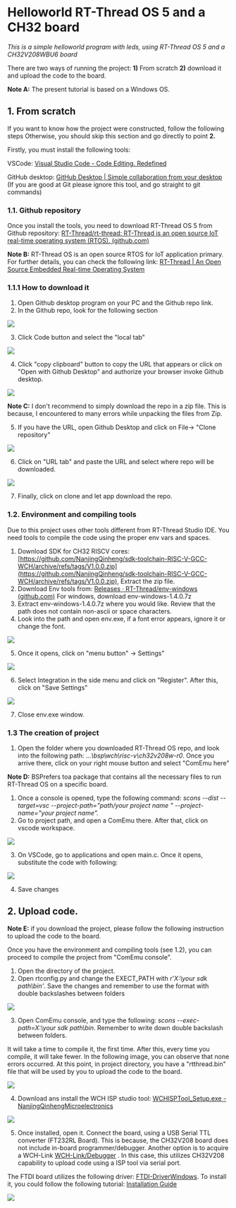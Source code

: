 # Helloworld RT-Thread OS 5 and a CH32 board

_This is a simple helloworld program with leds, using RT-Thread OS 5 and a CH32V208WBU6 board_

There are two ways of running the project: **1)** From scratch **2)** download it and upload the code to the board.

**Note A:** The present tutorial is based on a Windows OS.

## 1. **From scratch**

If you want to know how the project were constructed, follow the following steps Otherwise, you should skip this section and go directly to point **2.**

Firstly, you must install the following tools:

VSCode: [Visual Studio Code - Code Editing. Redefined](https://code.visualstudio.com/)

GitHub desktop: [GitHub Desktop | Simple collaboration from your desktop](https://desktop.github.com/) (If you are good at Git please ignore this tool, and go straight to git commands)

  ### 1.1. **Github repository**

Once you install the tools, you need to download RT-Thread OS 5 from Github repository: [RT-Thread/rt-thread: RT-Thread is an open source IoT real-time operating system (RTOS). (github.com)](https://github.com/RT-Thread/rt-thread)

**Note B:** RT-Thread OS is an open source RTOS for IoT application primary. For further details, you can check the following link: [RT-Thread | An Open Source Embedded Real-time Operating System](https://www.rt-thread.io/)

   ### 1.1.1 **How to download it**

1. Open Github desktop program on your PC and the Github repo link.
2. In the Github repo, look for the following section

![](/figures/CloneGitHubButton.png)

3. Click Code button and select the "local tab"

![](/figures/CloneGitHubLocalTab.png)

4. Click "copy clipboard" button to copy the URL that appears or click on "Open with Github Desktop" and authorize your browser invoke Github desktop.

![](/figures/CloneGitHubURLCopy.png)

**Note C:** I don't recommend to simply download the repo in a zip file. This is because, I encountered to many errors while unpacking the files from Zip.

5. If you have the URL, open Github Desktop and click on File-\> "Clone repository"

![](/figures/GitHubDesktopClone.png)

6. Click on "URL tab" and paste the URL and select where repo will be downloaded.

![](/figures/GitHubDesktopCloneURLTab.png)

7. Finally, click on clone and let app download the repo.

  ### 1.2. **Environment and compiling tools**

Due to this project uses other tools different from RT-Thread Studio IDE. You need tools to compile the code using the proper env vars and spaces.

1. Download SDK for CH32 RISCV cores: [https://github.com/NanjingQinheng/sdk-toolchain-RISC-V-GCC-WCH/archive/refs/tags/V1.0.0.zip](https://github.com/NanjingQinheng/sdk-toolchain-RISC-V-GCC-WCH/archive/refs/tags/V1.0.0.zip), Extract the zip file.
2. Download Env tools from: [Releases · RT-Thread/env-windows (github.com)](https://github.com/RT-Thread/env-windows/releases) For windows, download env-windows-1.4.0.7z
3. Extract env-windows-1.4.0.7z where you would like. Review that the path does not contain non-ascii or space characters.
4. Look into the path and open env.exe, if a font error appears, ignore it or change the font.

![](/figures/ComEmuExe.png)

5. Once it opens, click on "menu button" -\> Settings"

![](/figures/ComEmuSettings.png)

6. Select Integration in the side menu and click on "Register". After this, click on "Save Settings"

![](/figures/ComEmuIntegration.png)

7. Close env.exe window.

  ### 1.3 **The creation of project**

1. Open the folder where you downloaded RT-Thread OS repo, and look into the following path: ._..\bsp\wch\risc-v\ch32v208w-r0_. Once you arrive there, click on your right mouse button and select "ComEmu here"

**Note D:** BSPrefers toa package that contains all the necessary files to run RT-Thread OS on a specific board.

1. Once a console is opened, type the following command: _scons --dist --target=vsc --project-path="path/your project name " --project-name="your project name"._
2. Go to project path, and open a ComEmu there. After that, click on vscode workspace.

![](/figures/VScodeWorkspace.png)

3. On VSCode, go to applications and open main.c. Once it opens, substitute the code with following:

![](/figures/MainCode.png)

4. Save changes

## 2. **Upload code.**

**Note E:** if you download the project, please follow the following instruction to upload the code to the board.

Once you have the environment and compiling tools (see 1.2), you can proceed to compile the project from "ComEmu console".

1. Open the directory of the project.
2. Open rtconfig.py and change the EXECT\_PATH with r'_X:\\your sdk path\\bin'_. Save the changes and remember to use the format with double backslashes between folders

![](/figures/VScode_rtconfig.png)

3. Open ComEmu console, and type the following: _scons --exec-path=X:\\your sdk path\\bin_. Remember to write down double backslash between folders.

It will take a time to compile it, the first time. After this, every time you compile, it will take fewer. In the following image, you can observe that none errors occurred. At this point, in project directory, you have a "rtthread.bin" file that will be used by you to upload the code to the board.

![](/figures/EndCompilation.png)

4. Download ans install the WCH ISP studio tool:  [WCHISPTool_Setup.exe - NanjingQinhengMicroelectronics](https://www.wch-ic.com/downloads/WCHISPTool_Setup_exe.html)

![](/figures/WCHISPDownload.png)

5. Once installed, open it. Connect the board, using a USB Serial TTL converter (FT232RL Board). This is because, the CH32V208 board does not include in-board programmer/debugger. Another option is to acquire a WCH-Link [WCH-Link/Debugger](https://www.wch-ic.com/products/WCH-Link.html) . In this case, this utilizes CH32V208 capability to upload code using a ISP tool via serial port.

The FTDI board utilizes the following driver: [FTDI-DriverWindows](https://ftdichip.com/drivers/vcp-drivers/). To install it, you could follow the following tutorial: [Installation Guide](https://ftdichip.com/wp-content/uploads/2022/05/AN_396-FTDI-Drivers-Installation-Guide-for-Windows-10_11.pdf)

![](/figures/CH32BoardUSBConnection.png)


